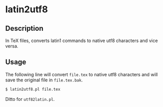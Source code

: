 latin2utf8
==========

Description
-----------
In TeX files, converts latin1 commands to native utf8 characters and vice versa.

Usage
-----
The following line will convert ``file.tex`` to native utf8 characters and will
save the original file in ``file.tex.bak``.

```bash
$ latin2utf8.pl file.tex
```

Ditto for ``utf82latin.pl``.

